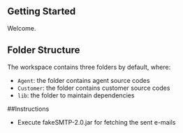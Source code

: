 ## Getting Started

Welcome.

## Folder Structure

The workspace contains three folders by default, where:

- `Agent`: the folder contains agent source codes
- `Customer`: the folder contains customer source codes
- `lib`: the folder to maintain dependencies

##Instructions 

- Execute fakeSMTP-2.0.jar for fetching the sent e-mails

